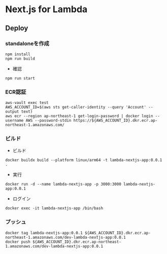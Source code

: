 # Next.js for Lambda

## Deploy

### standaloneを作成
```
npm install
npm run build
```
* 確認
```
npm run start
```

### ECR認証
```
aws-vault exec test
AWS_ACCOUNT_ID=$(aws sts get-caller-identity --query 'Account' --output text)
aws ecr --region ap-northeast-1 get-login-password | docker login --username AWS --password-stdin https://${AWS_ACCOUNT_ID}.dkr.ecr.ap-northeast-1.amazonaws.com/
```

### ビルド
* ビルド
```
docker buildx build --platform linux/arm64 -t lambda-nextjs-app:0.0.1 .
```
* 実行
```
docker run -d --name lambda-nextjs-app -p 3000:3000 lambda-nextjs-app:0.0.1
```
* ログイン
```
docker exec -it lambda-nextjs-app /bin/bash
```

### プッシュ
```
docker tag lambda-nextjs-app:0.0.1 ${AWS_ACCOUNT_ID}.dkr.ecr.ap-northeast-1.amazonaws.com/dev-lambda-nextjs-app:0.0.1
docker push ${AWS_ACCOUNT_ID}.dkr.ecr.ap-northeast-1.amazonaws.com/dev-lambda-nextjs-app:0.0.1
```
